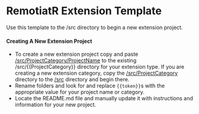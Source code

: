 # RemotiatR Extension Template
Use this template to the /src directory to begin a new extension project.

#### Creating A New Extension Project
- To create a new extension project copy and paste [/src/ProjectCategory/ProjectName](https://github.com/kevinarthurackerman/RemotiatR/tree/master/src/ProjectCategory/ProjectName) to the existing /src/{{ProjectCategory}} directory for your extension type. If you are creating a new extension category, copy the [/src/ProjectCategory](https://github.com/kevinarthurackerman/RemotiatR/tree/master/src/ProjectCategory) directory to the [/src](https://github.com/kevinarthurackerman/RemotiatR/tree/master/src) directory and begin there.
- Rename folders and look for and replace `{{token}}`s with the appropriate value for your project name or category.
- Locate the README.md file and manually update it with instructions and information for your new project.